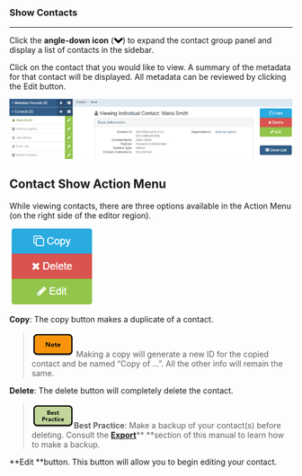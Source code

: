 ### Show Contacts

---

Click the **angle-down icon** \(![](/assets/symbol_angle-down_16.png)\) to expand the contact group panel and display a list of contacts in the sidebar.

Click on the contact that you would like to view. A summary of the metadata for that contact will be displayed. All metadata can be reviewed by clicking the Edit button.

![](/assets/contact_show.png)

## Contact Show Action Menu

While viewing contacts, there are three options available in the Action Menu \(on the right side of the editor region\).

![](/assets/right_vertical_menu_view.png)

**Copy**: The copy button makes a duplicate of a contact.

> ![](/assets/note_small.png) Making a copy will generate a new ID for the copied contact and be named “Copy of …”. All the other info will remain the same.

**Delete**: The delete button will completely delete the contact.

> ![](/assets/best_practice_small.png)**Best Practice**: Make a backup of your contact\(s\) before deleting. Consult the [**Export**](/export.md)** **section of this manual to learn how to make a backup.

**Edit **button. This button will allow you to begin editing your contact.





